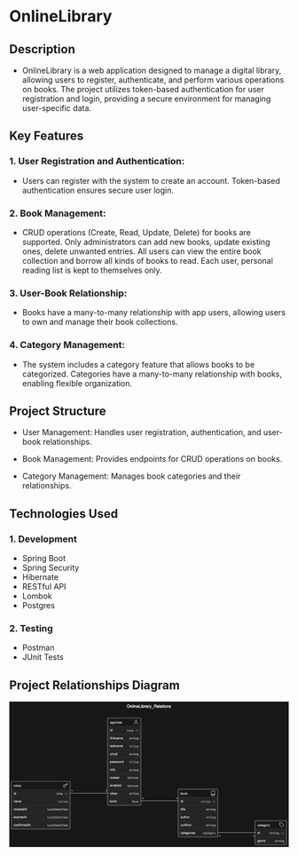 # OnlineLibrary

## Description
- OnlineLibrary is a web application designed to manage a digital library, 
allowing users to register, authenticate, and perform various operations on books. 
The project utilizes token-based authentication for user registration and login, 
providing a secure environment for managing user-specific data.

## Key Features
### 1. User Registration and Authentication:
- Users can register with the system to create an account.
Token-based authentication ensures secure user login.

### 2. Book Management:
- CRUD operations (Create, Read, Update, Delete) for books are supported.
Only administrators can add new books, update existing ones, delete unwanted entries.
All users can view the entire book collection and borrow all kinds of books to read. 
Each user, personal reading list is kept to themselves only.

### 3. User-Book Relationship:
- Books have a many-to-many relationship with app users, allowing users to own and 
manage their book collections.

### 4. Category Management:
- The system includes a category feature that allows books to be categorized.
Categories have a many-to-many relationship with books, enabling flexible organization.

## Project Structure
- User Management: Handles user registration, authentication, and user-book relationships.


- Book Management: Provides endpoints for CRUD operations on books.


- Category Management: Manages book categories and their relationships.

## Technologies Used
### 1. Development
- Spring Boot
- Spring Security
- Hibernate
- RESTful API
- Lombok
- Postgres

### 2. Testing
- Postman
- JUnit Tests

## Project Relationships Diagram
![RelationDiagram](RelationsDiagram.png)

